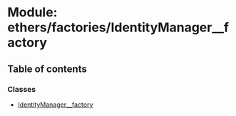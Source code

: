 # Module: ethers/factories/IdentityManager\_\_factory

## Table of contents

### Classes

- [IdentityManager\_\_factory](../classes/ethers_factories_IdentityManager__factory.IdentityManager__factory.md)
